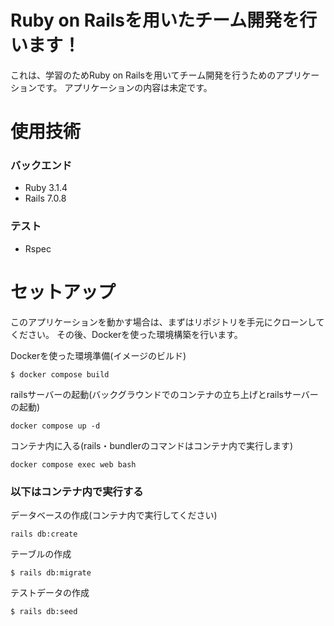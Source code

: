 # Ruby on Railsを用いたチーム開発を行います！

これは、学習のためRuby on Railsを用いてチーム開発を行うためのアプリケーションです。
アプリケーションの内容は未定です。

# 使用技術

### バックエンド
* Ruby 3.1.4
* Rails 7.0.8

### テスト
* Rspec

# セットアップ

このアプリケーションを動かす場合は、まずはリポジトリを手元にクローンしてください。
その後、Dockerを使った環境構築を行います。

Dockerを使った環境準備(イメージのビルド)
```
$ docker compose build
```

railsサーバーの起動(バックグラウンドでのコンテナの立ち上げとrailsサーバーの起動)
```
docker compose up -d
```

コンテナ内に入る(rails・bundlerのコマンドはコンテナ内で実行します)
```
docker compose exec web bash
```

### 以下はコンテナ内で実行する

データベースの作成(コンテナ内で実行してください)
```
rails db:create
```

テーブルの作成
```
$ rails db:migrate
```

テストデータの作成
```
$ rails db:seed
```